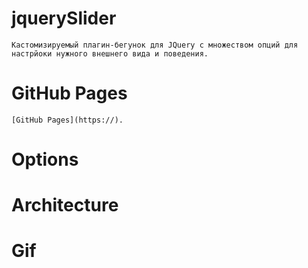 # jquerySlider
    Кастомизируемый плагин-бегунок для JQuery с множеством опций для настрйоки нужного внешнего вида и поведения.

# GitHub Pages 
    [GitHub Pages](https://).

# Options

# Architecture

# Gif